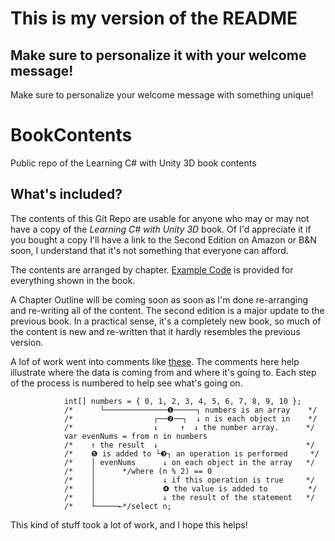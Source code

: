 # This is my version of the README
Make sure to personalize it with your welcome message!
---

Make sure to personalize your welcome message with something unique!

# BookContents
Public repo of the Learning C# with Unity 3D book contents

## What's included?
The contents of this Git Repo are usable for anyone who may or may not have a copy of the _Learning C# with Unity 3D_ book. Of I'd appreciate it if you bought a copy I'll have a link to the Second Edition on Amazon or B&N soon, I understand that it's not something that everyone can afford.

The contents are arranged by chapter. [Example Code](https://github.com/CSharpWithUnity/BookContents/blob/7ec2e3d28f7da22cacb7c640791e57d5731970cc/Chapters/Chapter2/Assets/Example.cs#L5) is provided for everything shown in the book.

A Chapter Outline will be coming soon as soon as I'm done re-arranging and re-writing all of the content.
The second edition is a major update to the previous book. In a practical sense, it's a completely new book, so much of the content is new and re-written that it hardly resembles the previous version.

A lof of work went into comments like [these](https://github.com/CSharpWithUnity/BookContents/blob/7ec2e3d28f7da22cacb7c640791e57d5731970cc/Chapters/Chapter8/Assets/Linq.cs#L46-L58). The comments here help illustrate where the data is coming from and where it's going to. Each step of the process is numbered to help see what's going on.

``` CSharp 
            int[] numbers = { 0, 1, 2, 3, 4, 5, 6, 7, 8, 9, 10 };
            /*      └──────────────❶─────┐ numbers is an array    */
            /*                  ┌──❷──┐  ↓ n is each object in    */
            /*                  ↓     ↑  ↓ the number array.      */
            var evenNums = from n in numbers
            /*    ↑ the result  ↓                                 */
            /*    ❺ is added to └❸┐ an operation is performed     */
            /*    │ evenNums      ↓ on each object in the array   */
            /*    │      */where (n % 2) == 0                     
            /*    │               ↓ if this operation is true     */
            /*    │               ❹ the value is added to         */
            /*    │               ↓ the result of the statement   */
            /*    └─────←*/select n;
```
This kind of stuff took a lot of work, and I hope this helps!


